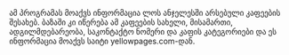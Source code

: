 ამ პროგრამას მოაქვს ინფორმაცია ლოს ანჯელესში არსებული კაფეების შესახებ. ბაზაში კი იწერება ამ კაფეების სახელი, მისამართი, ადგილმდებარეობა, საკონტაქტო ნომერი და კაფის კატეგორიები და ეს ინფორმაცია მოაქვს საიტი yellowpages.com-დან.
